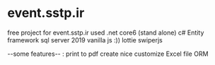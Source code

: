 # event.sstp.ir
 free project for event.sstp.ir
used .net core6 (stand alone)
c#
Entity framework
sql server 2019
vanilla js :))
lottie
swiperjs

--some features-- :
print to pdf
create nice customize Excel file
ORM



